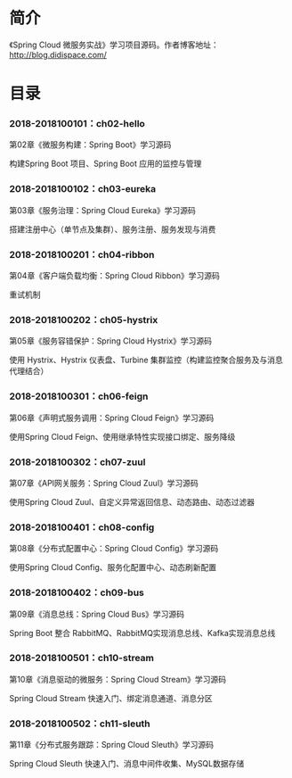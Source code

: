 简介 
====

《Spring Cloud 微服务实战》学习项目源码。作者博客地址：http://blog.didispace.com/

目录 
====

### 2018-2018100101：ch02-hello<br>
第02章《微服务构建：Spring Boot》学习源码
<p>
构建Spring Boot 项目、Spring Boot 应用的监控与管理
</p>

### 2018-2018100102：ch03-eureka<br>
第03章《服务治理：Spring Cloud Eureka》学习源码
<p>
搭建注册中心（单节点及集群）、服务注册、服务发现与消费
</p>

### 2018-2018100201：ch04-ribbon<br>
第04章《客户端负载均衡：Spring Cloud Ribbon》学习源码
<p>
重试机制
</p>

### 2018-2018100202：ch05-hystrix<br>
第05章《服务容错保护：Spring Cloud Hystrix》学习源码
<p>
使用 Hystrix、Hystrix 仪表盘、Turbine 集群监控（构建监控聚合服务及与消息代理结合）
</p>

### 2018-2018100301：ch06-feign<br>
第06章《声明式服务调用：Spring Cloud Feign》学习源码
<p>
使用Spring Cloud Feign、使用继承特性实现接口绑定、服务降级
</p>

### 2018-2018100302：ch07-zuul<br>
第07章《API网关服务：Spring Cloud Zuul》学习源码
<p>
使用Spring Cloud Zuul、自定义异常返回信息、动态路由、动态过滤器
</p>

### 2018-2018100401：ch08-config<br>
第08章《分布式配置中心：Spring Cloud Config》学习源码
<p>
使用Spring Cloud Config、服务化配置中心、动态刷新配置
</p>

### 2018-2018100402：ch09-bus<br>
第09章《消息总线：Spring Cloud Bus》学习源码
<p>
Spring Boot 整合 RabbitMQ、RabbitMQ实现消息总线、Kafka实现消息总线
</p>

### 2018-2018100501：ch10-stream<br>
第10章《消息驱动的微服务：Spring Cloud Stream》学习源码
<p>
Spring Cloud Stream 快速入门、绑定消息通道、消息分区
</p>

### 2018-2018100502：ch11-sleuth<br>
第11章《分布式服务跟踪：Spring Cloud Sleuth》学习源码
<p>
Spring Cloud Sleuth 快速入门、消息中间件收集、MySQL数据存储
</p>
